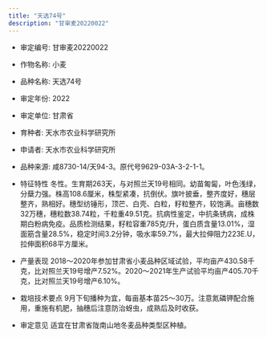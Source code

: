```yaml
---
title: "天选74号"
description: "甘审麦20220022"
---
```

* 审定编号:  甘审麦20220022

*  作物名称:  小麦

*  品种名称:  天选74号

*  审定年份:  2022

*  审定单位:  甘肃省

* 育种者:  天水市农业科学研究所 

*  申请者:  天水市农业科学研究所 

*  品种来源:  咸8730-14/天94-3。原代号9629-03A-3-2-1-1。 

*  特征特性
冬性。生育期263天，与对照兰天19号相同。幼苗匍匐，叶色浅绿，分蘖力强。株高108.6厘米，株型紧凑，抗倒伏。旗叶披垂，整齐度好，穗层整齐，熟相好。穗型纺锤形，顶芒、白壳、白粒，籽粒整齐，较饱满。亩穗数32万穗，穗粒数38.74粒，千粒重49.51克。抗病性鉴定，中抗条锈病，成株期白粉病免疫。品质检测结果，籽粒容重785克/升，蛋白质含量13.01%，湿面筋含量28.5%，稳定时间3.2分钟，吸水率59.7%，最大拉伸阻力223E.U，拉伸面积68平方厘米。

*  产量表现
2018～2020年参加甘肃省小麦品种区域试验，平均亩产430.58千克，比对照兰天19号增产7.52%。2020～2021年生产试验平均亩产405.70千克，比对照兰天19号增产6.10%。 

*  栽培技术要点
9月下旬播种为宜，每亩基本苗25～30万。注意氮磷钾配合施用，重施有机肥，抽穗后注意防治蚜虫，成熟后及时收获。 

*  审定意见
适宜在甘肃省陇南山地冬麦品种类型区种植。

